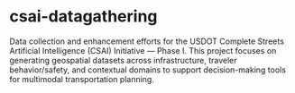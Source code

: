 # csai-datagathering
Data collection and enhancement efforts for the USDOT Complete Streets Artificial Intelligence (CSAI) Initiative — Phase I. This project focuses on generating geospatial datasets across infrastructure, traveler behavior/safety, and contextual domains to support decision-making tools for multimodal transportation planning.
